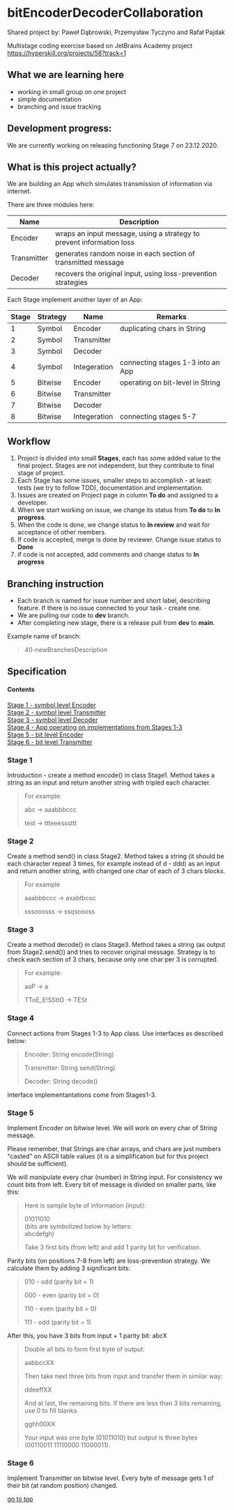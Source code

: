 # bitEncoderDecoderCollaboration 

Shared project by: Paweł Dąbrowski, Przemysław Tyczyno and Rafał Pajdak

Multistage coding exercise based on JetBrains Academy project https://hyperskill.org/projects/58?track=1

## What we are learning here
<ul>
<li>working in small group on one project</li>
<li>simple documentation</li>
<li>branching and issue tracking</li>
</ul>

## Development progress:<a name ="developmentProgress"></a>
We are currently working on releasing functioning Stage 7 on 23.12.2020.

## What is this project actually?<a name ="whatItDoes"></a>
We are building an App which simulates transmission of information via internet.</br> 

There are three modules here:

Name | Description
---- | -----------
Encoder | wraps an input message, using a strategy to prevent information loss
Transmitter | generates random noise in each section of transmitted message
Decoder | recovers the original input, using loss-prevention strategies

Each Stage implement another layer of an App:

Stage | Strategy | Name | Remarks
----- | -------- | ---- | -------
1 | Symbol | Encoder | duplicating chars in String
2 | Symbol | Transmitter | 
3 | Symbol | Decoder | 
4 | Symbol | Integeration | connecting stages 1-3 into an App
5 | Bitwise | Encoder | operating on bit-level in String
6 | Bitwise | Transmitter | 
7 | Bitwise | Decoder | 
8 | Bitwise | Integeration | connecting stages 5-7

## Workflow
<ol>
<li>Project is divided into small <strong>Stages</strong>, each has some added value to the final project. Stages are not independent, but they contribute to final stage of project.</li>
<li>Each Stage has some issues, smaller steps to accomplish - at least: tests (we try to follow TDD), documentation and implementation.</li>
<li>Issues are created on Project page in column <strong>To do</strong> and assigned to a developer.</li>
<li>When we start working on issue, we change its status from <strong>To do</strong> to <strong>In progress</strong>.</li>
<li>When the code is done, we change status to <strong>In review</strong> and wait for acceptance of other members.</li>
<li>If code is accepted, merge is done by reviewer. Change issue status to <strong>Done</strong></li>
<li>if code is not accepted, add comments and change status to <strong>In progress</strong></li>
</ol>

## Branching instruction
<ul><li>Each branch is named for issue number and short label, describing feature. If there is no issue connected to your task - create one.</li>
<li>We are pulling our code to <strong>dev</strong> branch.</li>
<li>After completing new stage, there is a release pull from <strong>dev</strong> to <strong>main</strong>.</li></ul>

<p>Example name of branch:</p>

> 40-newBranchesDescription

## Specification<a name="specification"></a>
#### Contents
[Stage 1 - symbol level Encoder](#stage1)<br/>
[Stage 2 - symbol level Transmitter](#stage2)<br/>
[Stage 3 - symbol level Decoder](#stage3)<br/>
[Stage 4 - App operating on implementations from Stages 1-3](#stage4)<br/>
[Stage 5 - bit level Encoder](#stage5)<br/>
[Stage 6 - bit level Transmitter](#stage6)<br/>

### Stage 1<a name="stage1"></a>
Introduction - create a method encode() in class Stage1. Method takes a string as an input and return another string with tripled each character.

> For example:
>
> abc -> aaabbbccc
>
> test -> ttteeesssttt

### Stage 2<a name="stage2"></a>
Create a method send() in class Stage2. Method takes a string (it should be each character repeat 3 times, for example 
instead of d - ddd) as an input and return another string, with changed one char of each of 3 chars blocks.
>For example
>
>aaabbbccc -> axabtbcoc
>
>sssooosss -> ssqsoooss

### Stage 3<a name="stage3"></a>
Create a method decode() in class Stage3. Method takes a string (as output from Stage2.send()) and tries to recover original message. Strategy is to check each section of 3 chars, because only one char per 3 is corrupted.

>For example:
>
>aaP -> a
>
>TToE_E!SSttO -> TESt

### Stage 4<a name="stage4"></a>
Connect actions from Stages 1-3 to App class. Use interfaces as described below:

> Encoder: String encode(String)
>
> Transmitter: String send(String)
>
> Decoder: String decode()

Interface implementantations come from Stages1-3.

### Stage 5<a name="stage5"></a>
Implement Encoder on bitwise level. We will work on every char of String message.<p>Please remember, that Strings are char arrays, and chars are just numbers "casted" on ASCII table values (it is a simplification but for this project should be sufficient).</p> We will manipulate every char (number) in String input. For consistency we count bits from left. Every bit of message is divided on smaller parts, like this:
> Here is sample byte of information (input):
> 
> 01011010<br/> (bits are symbolized below by letters: <br/>abcdefgh)
>
> Take 3 first bits (from left) and add 1 parity bit for verification.
>
Parity bits (on positions 7-8 from left) are loss-prevention strategy. We calculate them by adding 3 significant bits:
> 010 - odd (parity bit = 1)
>
> 000 - even (parity bit = 0)
>
> 110 - even (parity bit = 0)
>
> 111 - odd (parity bit = 1)

After this, you have 3 bits from input + 1 parity bit: abcX

> 
> Double all bits to form first byte of output:
> 
> aabbccXX
> 
> Then take next three bits from input and transfer them in similar way:
> 
> ddeeffXX
>
> And at last, the remaining bits. If there are less than 3 bits remaining, use 0 to fill blanks.
> 
> gghh00XX
>
> Your input was one byte (01011010) but output is three bytes (00110011 11110000 11000011).

### Stage 6<a name="stage6"></a>
Implement Transmitter on bitwise level. Every byte of message gets 1 of their bit (at random position) changed.

[go to top](#top)
